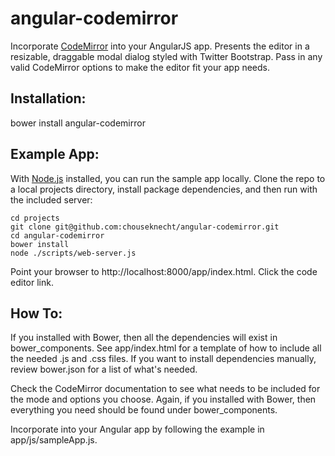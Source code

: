 angular-codemirror
==================

Incorporate [CodeMirror](http://www.codemirror.net) into your AngularJS app. Presents the editor in a resizable, draggable modal dialog styled with Twitter Bootstrap. Pass in any valid CodeMirror options to make the editor fit your app needs.

Installation:
-------------
bower install angular-codemirror

Example App:
------------
With [Node.js](http://nodejs.org) installed, you can run the sample app locally. Clone the repo to a local projects directory, install package dependencies, and then run with the included server:

    cd projects
    git clone git@github.com:chouseknecht/angular-codemirror.git
    cd angular-codemirror
    bower install
    node ./scripts/web-server.js

Point your browser to http://localhost:8000/app/index.html. Click the code editor link.

How To:
-------
If you installed with Bower, then all the dependencies will exist in bower_components. See app/index.html for a template of how to include all the needed .js and .css files. If you want to install dependencies manually, review bower.json for a list of what's needed.

Check the CodeMirror documentation to see what needs to be included for the mode and options you choose. Again, if you installed with Bower, then everything you need should be found under bower_components. 

Incorporate into your Angular app by following the example in app/js/sampleApp.js.

